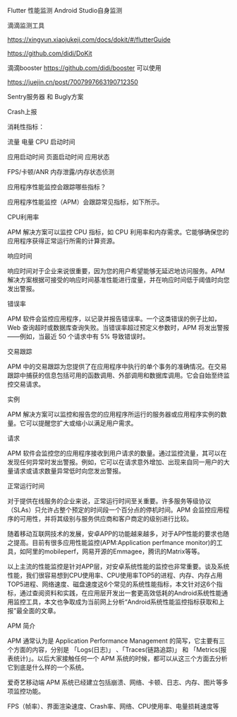 




Flutter 性能监测 Android Studio自身监测



滴滴监测工具

https://xingyun.xiaojukeji.com/docs/dokit/#/flutterGuide

https://github.com/didi/DoKit



滴滴booster https://github.com/didi/booster  可以使用


https://juejin.cn/post/7007997663190712350

Sentry服务器 和 Bugly方案



Crash上报

消耗性指标：

流量
电量
CPU
启动时间

应用启动时间
页面启动时间
应用状态

FPS/卡顿/ANR
内存泄露/内存状态侦测






应用程序性能监控会跟踪哪些指标？

应用程序性能监控（APM）会跟踪常见指标，如下所示。

CPU利用率

APM 解决方案可以监控 CPU 指标，如 CPU 利用率和内存需求。它能够确保您的应用程序获得正常运行所需的计算资源。

响应时间

响应时间对于企业来说很重要，因为您的用户希望能够无延迟地访问服务。APM 解决方案根据可接受的响应时间基准性能进行度量，并在响应时间低于阈值时向您发出警报。

错误率

APM 软件会监控应用程序，以记录并报告错误率。一个这类错误的例子比如，Web 查询超时或数据库查询失败。当错误率超过预定义参数时，APM 将发出警报——例如，当最近 50 个请求中有 5% 导致错误时。

交易跟踪

APM 中的交易跟踪为您提供了在应用程序中执行的单个事务的准确情况。在交易跟踪中捕获的信息包括可用的函数调用、外部调用和数据库调用。它会自始至终监控交易请求。

实例

APM 解决方案可以监控和报告您的应用程序所运行的服务器或应用程序实例的数量。它可以提醒您扩大或缩小以满足用户需求。

请求

APM 软件会监控您的应用程序接收到用户请求的数量。通过监控流量，其可以在发现任何异常时发出警报。例如，它可以在请求意外增加、出现来自同一用户的大量请求或请求数量异常低时向您发出警报。

正常运行时间

对于提供在线服务的企业来说，正常运行时间至关重要。许多服务等级协议（SLAs）只允许占整个预定的时间段一个百分点的停机时间。APM 会监控应用程序的可用性，并将其级别与服务供应商和客户商定的级别进行比较。



随着移动互联网技术的发展，安卓APP的功能越来越多，对于APP性能的要求也随之提高。目前有很多应用性能监控(APM:Application perfmance monitor)的工具，如阿里的mobileperf，网易开源的Emmagee，腾讯的Matrix等等。

以上主流的性能监控是针对APP层，对安卓系统性能的监控也非常重要。谈及系统性能，我们很容易想到CPU使用率、CPU使用率TOP5的进程、内存、内存占用TOP5进程、网络速度、磁盘速度这6个常见的系统性能指标，本文针对这6个指标，通过查阅资料和实践，在应用层开发出一套更高效低耗的Android系统性能通用监控工具，本文也争取成为当前网上分析“Android系统性能监控指标获取和上报”最全面的文章。



APM 简介

APM 通常认为是 Application Performance Management 的简写，它主要有三个方面的内容，分别是 「Logs(日志)」 、「Traces(链路追踪)」 和 「Metrics(报表统计)」。以后大家接触任何一个 APM 系统的时候，都可以从这三个方面去分析它到底是什么样的一个系统。




爱奇艺移动端 APM 系统已经建立包括崩溃、网络、卡顿、日志、内存、图片等多项监控功能。


FPS（帧率）、界面渲染速度、Crash率、网络、CPU使用率、电量损耗速度等





